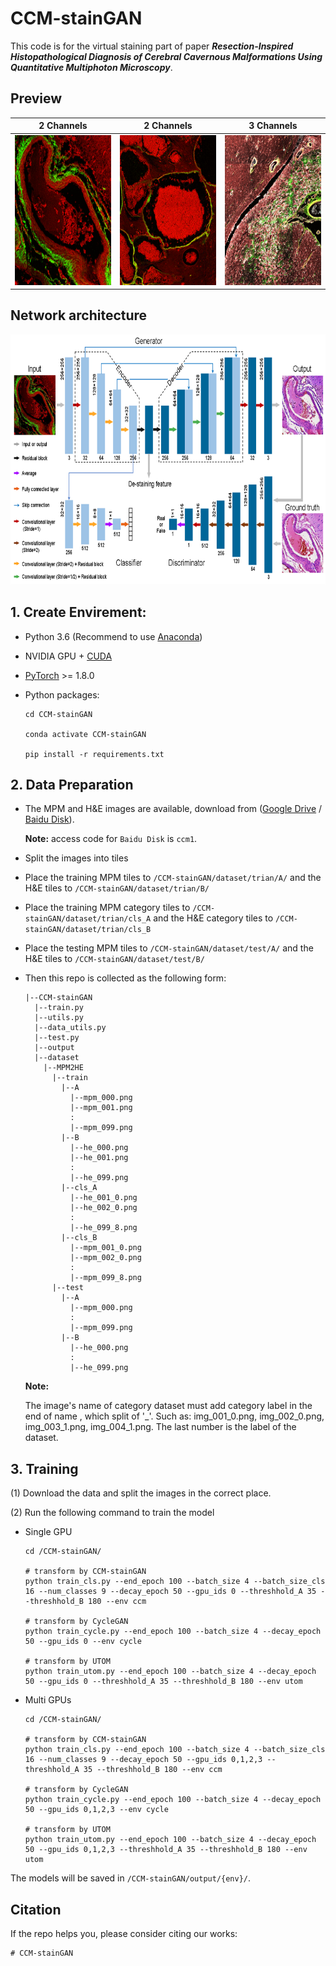 

# CCM-stainGAN

This code is for the virtual staining part of paper ***Resection-Inspired Histopathological Diagnosis of Cerebral Cavernous Malformations Us******ing Quantitative Multiphoton Microscopy***.

## Preview

|                      2 Channels                      |                       2 Channels                       |                       3 Channels                       |
| :---------------------------------------------------: | :----------------------------------------------------: | :----------------------------------------------------: |
| <img src="./figure/he-mpm.gif"  height=240 width=240> | <img src="./figure/he-mpm1.gif"  height=240 width=240> | <img src="./figure/ppb-mpm.gif"  height=240 width=240> |

## Network architecture

<img src="./figure/structure.png"  height=400 width=780>

## 1. Create Envirement:

- Python 3.6 (Recommend to use [Anaconda](https://www.anaconda.com/download/#linux))
- NVIDIA GPU + [CUDA](https://developer.nvidia.com/cuda-downloads)
- [PyTorch](https://pytorch.org/get-started/previous-versions/) >= 1.8.0
- Python packages:

  ```shell
  cd CCM-stainGAN
  
  conda activate CCM-stainGAN
  
  pip install -r requirements.txt
  ```

## 2. Data Preparation

- The MPM and H&E images are available, download from ([Google Drive](https://www.google.com) / [Baidu Disk](https://www.baidu.com)). 

  **Note:** access code for `Baidu Disk` is `ccm1`.
  
- Split the images into tiles

- Place the training MPM tiles to `/CCM-stainGAN/dataset/trian/A/` and the H&E tiles to `/CCM-stainGAN/dataset/trian/B/`

- Place the training MPM category tiles to `/CCM-stainGAN/dataset/trian/cls_A`  and the H&E  category tiles to `/CCM-stainGAN/dataset/trian/cls_B`  

- Place the testing MPM tiles to `/CCM-stainGAN/dataset/test/A/` and the H&E tiles to `/CCM-stainGAN/dataset/test/B/`

- Then this repo is collected as the following form:

  ```shell
  |--CCM-stainGAN
    |--train.py
    |--utils.py
    |--data_utils.py
    |--test.py
    |--output
    |--dataset
      |--MPM2HE
        |--train
          |--A
            |--mpm_000.png
            |--mpm_001.png
            :
            |--mpm_099.png
          |--B
            |--he_000.png
            |--he_001.png
            :
            |--he_099.png
          |--cls_A
            |--he_001_0.png
            |--he_002_0.png
            :
            |--he_099_8.png
          |--cls_B
            |--mpm_001_0.png
            |--mpm_002_0.png
            :
            |--mpm_099_8.png
        |--test
          |--A
            |--mpm_000.png
            :
            |--mpm_099.png
          |--B
            |--he_000.png
            :
            |--he_099.png
  ```
  
  **Note:**
  
  The image's name of category  dataset must add category label in the end of name , which split of '_'. Such as: img_001_0.png, img_002_0.png, img_003_1.png, img_004_1.png.  The last number is the label of the dataset.
## 3. Training

(1) Download the data and split the images in the correct place.

(2) Run the following command to train the model

- Single GPU 

  ```shell
  cd /CCM-stainGAN/
  
  # transform by CCM-stainGAN
  python train_cls.py --end_epoch 100 --batch_size 4 --batch_size_cls 16 --num_classes 9 --decay_epoch 50 --gpu_ids 0 --threshhold_A 35 --threshhold_B 180 --env ccm
  
  # transform by CycleGAN
  python train_cycle.py --end_epoch 100 --batch_size 4 --decay_epoch 50 --gpu_ids 0 --env cycle
  
  # transform by UTOM
  python train_utom.py --end_epoch 100 --batch_size 4 --decay_epoch 50 --gpu_ids 0 --threshhold_A 35 --threshhold_B 180 --env utom
  ```

- Multi GPUs

  ```shell
  cd /CCM-stainGAN/
  
  # transform by CCM-stainGAN
  python train_cls.py --end_epoch 100 --batch_size 4 --batch_size_cls 16 --num_classes 9 --decay_epoch 50 --gpu_ids 0,1,2,3 --threshhold_A 35 --threshhold_B 180 --env ccm
  
  # transform by CycleGAN
  python train_cycle.py --end_epoch 100 --batch_size 4 --decay_epoch 50 --gpu_ids 0,1,2,3 --env cycle
  
  # transform by UTOM
  python train_utom.py --end_epoch 100 --batch_size 4 --decay_epoch 50 --gpu_ids 0,1,2,3 --threshhold_A 35 --threshhold_B 180 --env utom
  ```

The models will be saved in `/CCM-stainGAN/output/{env}/`.

## Citation

If the repo helps you, please consider citing our works:

```shell
# CCM-stainGAN

```
